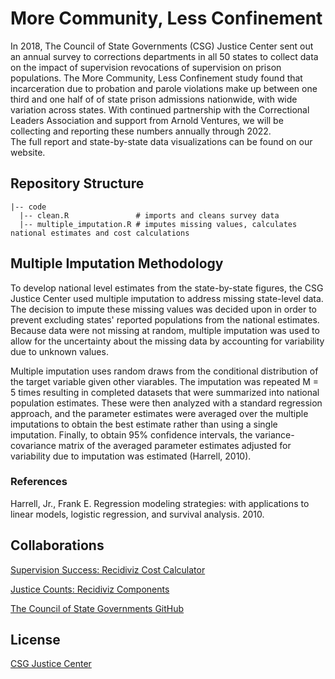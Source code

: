 # More Community, Less Confinement

In 2018, The Council of State Governments (CSG) Justice Center sent out an annual survey to corrections departments in all 50 states to collect data on the impact of supervision revocations of supervision on prison populations. The More Community, Less Confinement study found that incarceration due to probation and parole violations make up between one third and one half of of state prison admissions nationwide, with wide variation across states. With continued partnership with the Correctional Leaders Association and support from Arnold Ventures, we will be collecting and reporting these numbers annually through 2022.  
The full report and state-by-state data visualizations can be found on our website.

## Repository Structure

    |-- code    
      |-- clean.R               # imports and cleans survey data
      |-- multiple_imputation.R # imputes missing values, calculates national estimates and cost calculations

## Multiple Imputation Methodology

To develop national level estimates from the state-by-state figures, the CSG Justice Center used multiple imputation to address missing state-level data. The decision to impute these missing values was decided upon in order to prevent excluding states' reported populations from the national estimates. Because data were not missing at random, multiple imputation was used to allow for the uncertainty about the missing data by accounting for variability due to unknown values.

Multiple imputation uses random draws from the conditional distribution of the target variable given other viarables. The imputation was repeated M = 5 times resulting in completed datasets that were summarized into national population estimates. These were then analyzed with a standard regression approach, and the parameter estimates were averaged over the multiple imputations to obtain the best estimate rather than using a single imputation. Finally, to obtain 95% confidence intervals, the variance-covariance matrix of the averaged parameter estimates adjusted for variability due to imputation was estimated (Harrell, 2010).

### References

Harrell, Jr., Frank E. Regression modeling strategies: with applications to linear models, logistic regression, and survival analysis. 2010.

## Collaborations
[Supervision Success: Recidiviz Cost Calculator](https://github.com/Recidiviz/supervision-success-component)

[Justice Counts: Recidiviz Components](https://github.com/Recidiviz/justice-counts-components)

[The Council of State Governments GitHub](https://github.com/csg-org)

## License
[CSG Justice Center](https://csgjusticecenter.org/)